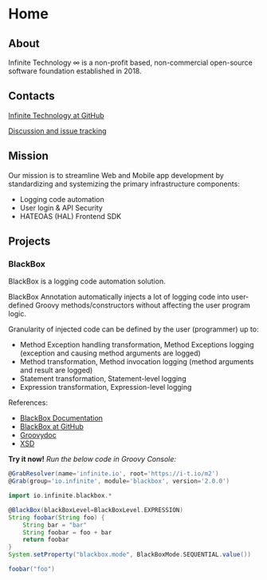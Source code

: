 # Home

## About

Infinite Technology ∞ is a non-profit based, non-commercial open-source software foundation established in 2018.

## Contacts

[Infinite Technology at GitHub](https://github.com/INFINITE-TECHNOLOGY/infinite-technology.github.io)

[Discussion and issue tracking](https://github.com/INFINITE-TECHNOLOGY/infinite-technology.github.io/issues)

## Mission

Our mission is to streamline Web and Mobile app development by standardizing and systemizing the primary infrastructure components:

- Logging code automation
- User login & API Security
- HATEOAS (HAL) Frontend SDK

## Projects

### BlackBox

BlackBox is a logging code automation solution.

BlackBox Annotation automatically injects a lot of logging code into user-defined Groovy methods/constructors without affecting the user program logic.

Granularity of injected code can be defined by the user (programmer) up to:

* Method Exception handling transformation, Method Exceptions logging (exception and causing method arguments are logged)
* Method transformation, Method invocation logging (method arguments and result are logged)
* Statement transformation, Statement-level logging
* Expression transformation, Expression-level logging

References:
* [BlackBox Documentation](https://github.com/INFINITE-TECHNOLOGY/BLACKBOX/wiki)
* [BlackBox at GitHub](https://github.com/INFINITE-TECHNOLOGY/BLACKBOX/)
* [Groovydoc](https://i-t.io/BlackBox/groovydoc/2_0_x/)
* [XSD](https://i-t.io/BlackBox/xsd/2_x_x/BlackBox.xsd)

**Try it now!** *Run the below code in Groovy Console:*

```groovy
@GrabResolver(name='infinite.io', root='https://i-t.io/m2') 
@Grab(group='io.infinite', module='blackbox', version='2.0.0')

import io.infinite.blackbox.*

@BlackBox(blackBoxLevel=BlackBoxLevel.EXPRESSION)
String foobar(String foo) {
    String bar = "bar"
    String foobar = foo + bar
    return foobar
}
System.setProperty("blackbox.mode", BlackBoxMode.SEQUENTIAL.value())

foobar("foo")
```